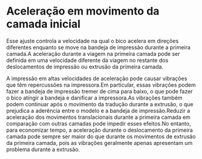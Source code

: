 Aceleração em movimento da camada inicial
====
Esse ajuste controla a velocidade na qual o bico acelera em direções diferentes enquanto se move na bandeja de impressão durante a primeira camada.A aceleração durante a viagem na primeira camada pode ser definida em uma velocidade diferente da viagem no restante dos deslocamentos de impressão ou extrusão da primeira camada.

A impressão em altas velocidades de aceleração pode causar vibrações que têm repercussões na impressora.Em particular, essas vibrações podem fazer a bandeja de impressão tremer de cima para baixo, o que pode fazer o bico atingir a bandeja e danificar a impressora.As vibrações também podem continuar após o movimento da tradução durante a extrusão, o que prejudica a aderência entre o modelo e a bandeja de impressão.Reduzir a aceleração dos movimentos translacionais durante a primeira camada em comparação com outras camadas pode impedir esses efeitos.No entanto, para economizar tempo, a aceleração durante o deslocamento da primeira camada pode sempre ser maior do que durante os movimentos de extrusão da primeira camada, pois as vibrações geralmente apenas apresentam um problema durante a extrusão.